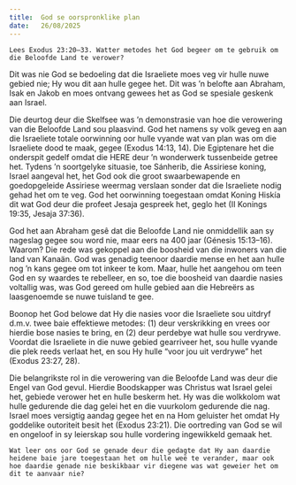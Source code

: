 ```yaml
---
title:  God se oorspronklike plan
date:   26/08/2025
---
```


`Lees Exodus 23:20–33. Watter metodes het God begeer om te gebruik om die Beloofde Land te verower?`

Dit was nie God se bedoeling dat die Israeliete moes veg vir hulle nuwe gebied nie; Hy wou dit aan hulle gegee het. Dit was ’n belofte aan Abraham, Isak en Jakob en moes ontvang gewees het as God se spesiale geskenk aan Israel.

Die deurtog deur die Skelfsee was ’n demonstrasie van hoe die verowering van die Beloofde Land sou plaasvind. God het namens sy volk geveg en aan die Israeliete totale oorwinning oor hulle vyande wat van plan was om die Israeliete dood te maak, gegee (Exodus 14:13, 14). Die Egiptenare het die onderspit gedelf omdat die HERE deur ’n wonderwerk tussenbeide getree het.  Tydens ’n soortgelyke situasie, toe Sánherib, die Assiriese koning, Israel aangeval het, het God ook die groot swaarbewapende en goedopgeleide Assiriese weermag verslaan sonder dat die Israeliete nodig gehad het om te veg.  God het oorwinning toegestaan omdat Koning Hiskía dit wat God deur die profeet Jesaja gespreek het, geglo het (II Konings 19:35, Jesaja 37:36).

God het aan Abraham gesê dat die Beloofde Land nie onmiddellik aan sy nageslag gegee sou word nie, maar eers na 400 jaar (Génesis 15:13–16). Waarom? Die rede was gekoppel aan die boosheid van die inwoners van die land van Kanaän. God was genadig teenoor daardie mense en het aan hulle nog ’n kans gegee om tot inkeer te kom. Maar, hulle het aangehou om teen God en sy waardes te rebelleer, en so, toe die boosheid van daardie nasies voltallig was, was God gereed om hulle gebied aan die Hebreërs as laasgenoemde se nuwe tuisland te gee.

Boonop het God belowe dat Hy die nasies voor die Israeliete sou uitdryf d.m.v. twee baie effektiewe metodes: (1) deur verskrikking en vrees oor hierdie bose nasies te bring, en (2) deur perdebye wat hulle sou verdrywe.  Voordat die Israeliete in die nuwe gebied gearriveer het, sou hulle vyande die plek reeds verlaat het, en sou Hy hulle “voor jou uit verdrywe” het (Exodus 23:27, 28).

Die belangrikste rol in die verowering van die Beloofde Land was deur die Engel van God gevul. Hierdie Boodskapper was Christus wat Israel gelei het, gebiede verower het en hulle beskerm het. Hy was die wolkkolom wat hulle gedurende die dag gelei het en die vuurkolom gedurende die nag. Israel moes versigtig aandag gegee het en na Hom geluister het omdat Hy goddelike outoriteit besit het (Exodus 23:21). Die oortreding van God se wil en ongeloof in sy leierskap sou hulle vordering ingewikkeld gemaak het.

`Wat leer ons oor God se genade deur die gedagte dat Hy aan daardie heidene baie jare toegestaan het om hulle weë te verander, maar ook hoe daardie genade nie beskikbaar vir diegene was wat geweier het om dit te aanvaar nie?`